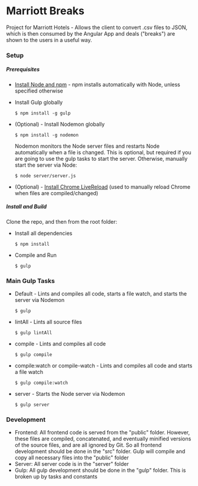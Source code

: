 # Marriott Breaks

Project for Marriott Hotels - Allows the client to convert .csv files to JSON, which is then consumed by the Angular App and deals ("breaks") are shown to the users in a useful way.

### Setup
##### Prerequisites
- [Install Node and npm](https://nodejs.org) - npm installs automatically with Node, unless specified otherwise
- Install Gulp globally

    ```
    $ npm install -g gulp
    ```
    
- (Optional) - Install Nodemon globally
    
    ```
    $ npm install -g nodemon
    ```
    
    Nodemon monitors the Node server files and restarts Node automatically when a file is changed. This is optional, but required if you are going to use the gulp tasks to start the server. Otherwise, manually start the server via Node:
    
    ```
    $ node server/server.js
    ```
    
- (Optional) - [Install Chrome LiveReload](https://chrome.google.com/webstore/detail/livereload/jnihajbhpnppcggbcgedagnkighmdlei?hl=en) (used to manually reload Chrome when files are compiled/changed)

##### Install and Build
Clone the repo, and then from the root folder:

- Install all dependencies
    
    ```
    $ npm install
    ```
    
- Compile and Run
    
    ```
    $ gulp
    ```
    
### Main Gulp Tasks
- Default - Lints and compiles all code, starts a file watch, and starts the server via Nodemon
    
    ```
    $ gulp
    ```
    
- lintAll - Lints all source files
    
    ```
    $ gulp lintAll
    ```
    
- compile - Lints and compiles all code
    
    ```
    $ gulp compile
    ```
    
- compile:watch or compile-watch - Lints and compiles all code and starts a file watch
    
    ```
    $ gulp compile:watch
    ```
    
- server - Starts the Node server via Nodemon
    
    ```
    $ gulp server
    ```
    
### Development
- Frontend: All frontend code is served from the "public" folder. However, these files are compiled, concatenated, and eventually minified versions of the source files, and are all ignored by Git. So all frontend development should be done in the "src" folder. Gulp will compile and copy all necessary files into the "public" folder
- Server: All server code is in the "server" folder
- Gulp: All gulp development should be done in the "gulp" folder. This is broken up by tasks and constants